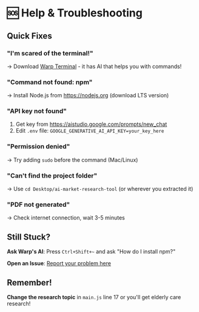 # 🆘 Help & Troubleshooting

## Quick Fixes

### "I'm scared of the terminal!"
→ Download [Warp Terminal](https://www.warp.dev/terminal) - it has AI that helps you with commands!

### "Command not found: npm"
→ Install Node.js from https://nodejs.org (download LTS version)

### "API key not found"
1. Get key from https://aistudio.google.com/prompts/new_chat
2. Edit `.env` file: `GOOGLE_GENERATIVE_AI_API_KEY=your_key_here`

### "Permission denied"
→ Try adding `sudo` before the command (Mac/Linux)

### "Can't find the project folder"
→ Use `cd Desktop/ai-market-research-tool` (or wherever you extracted it)

### "PDF not generated"
→ Check internet connection, wait 3-5 minutes

## Still Stuck?

**Ask Warp's AI**: Press `Ctrl+Shift+~` and ask "How do I install npm?"

**Open an Issue**: [Report your problem here](../../issues)

## Remember!
**Change the research topic** in `main.js` line 17 or you'll get elderly care research!